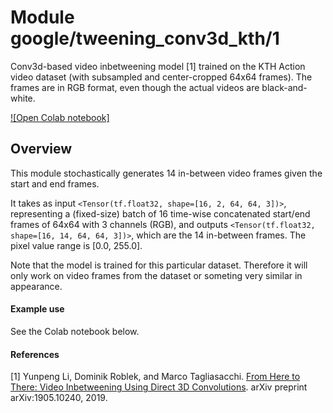 # Module google/tweening_conv3d_kth/1
Conv3d-based video inbetweening model [1] trained on the KTH Action video
dataset (with subsampled and center-cropped 64x64 frames). The frames are in
RGB format, even though the actual videos are black-and-white.

<!-- dataset: kth -->
<!-- asset-path: legacy -->
<!-- module-type: video-generation -->
<!-- network-architecture: Other -->
<!-- fine-tunable: false -->
<!-- format: hub -->

[![Open Colab notebook]](https://colab.research.google.com/github/tensorflow/hub/blob/master/examples/colab/tweening_conv3d.ipynb)

## Overview

This module stochastically generates 14 in-between video frames given the start
and end frames.

It takes as input `<Tensor(tf.float32, shape=[16, 2, 64, 64, 3])>`, representing
a (fixed-size) batch of 16 time-wise concatenated start/end frames of 64x64 with
3 channels (RGB), and outputs `<Tensor(tf.float32, shape=[16, 14, 64, 64, 3])>`,
which are the 14 in-between frames. The pixel value range is \[0.0, 255.0\].

Note that the model is trained for this particular dataset. Therefore it will
only work on video frames from the dataset or someting very similar in
appearance.

#### Example use

See the Colab notebook below.

#### References

[1] Yunpeng Li, Dominik Roblek, and Marco Tagliasacchi.
[From Here to There: Video Inbetweening Using Direct 3D Convolutions](https://arxiv.org/abs/1905.10240).
arXiv preprint arXiv:1905.10240, 2019.
